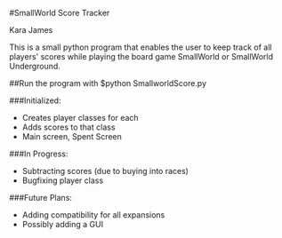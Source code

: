 #SmallWorld Score Tracker

Kara James

This is a small python program that enables the user to keep track of all players' scores while playing the board game SmallWorld or SmallWorld Underground.

##Run the program with $python SmallworldScore.py

###Initialized:
- Creates player classes for each
- Adds scores to that class
- Main screen, Spent Screen

###In Progress:
- Subtracting scores (due to buying into races)
- Bugfixing player class

###Future Plans:
- Adding compatibility for all expansions
- Possibly adding a GUI
